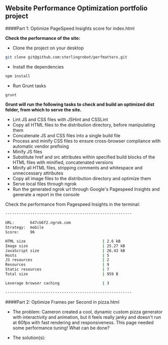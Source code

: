 ## Website Performance Optimization portfolio project


####Part 1: Optimize PageSpeed Insights score for index.html

**Check the performance of the site:**

- Clone the project on your desktop
```bash
git clone git@github.com:sterlingrobot/perfmatters.git
```
- Install the dependencies
```bash
npm install
```

- Run Grunt tasks
```bash
grunt
```

**Grunt will run the following tasks to check and build an optimized dist folder,
from which to serve the site.**

- Lint JS and CSS files with JSHint and CSSLint
- Copy all HTML files to the distribution directory, before manipulating them
- Concatenate JS and CSS files into a single build file
- Process and minify CSS files to ensure cross-browser compliance with automatic vendor prefixing
- Minify JS files
- Substitute href and src attributes within specified build blocks of the HTML files with minified, concatenated versions
- Minify all HTML files, stripping comments and whitespace and unneccessary attributes
- Copy all image files to the distribution directory and optimize them
- Serve local files through ngrok
- Run the generated ngrok url through Google's Pagespeed Insights and generate a report in the console

Check the performance from Pagespeed Insights in the terminal:
```bash
--------------------------------------------------------

URL:       647cb6f2.ngrok.com
Strategy:  mobile
Score:     96

HTML size                                  | 2.6 kB
Image size                                 | 25.27 kB
JavaScript size                            | 26.43 kB
Hosts                                      | 5
JS resources                               | 2
Resources                                  | 9
Static resources                           | 7
Total size                                 | 959 B

Leverage browser caching                   | 3

--------------------------------------------------------
```

####Part 2: Optimize Frames per Second in pizza.html

- The problem:
Cameron created a cool, dynamic custom pizza generator with interactivity and animation, but it feels really janky and doesn't run at 60fps with fast rendering and responsiveness.  This page needed some performance tuning!  What can be done?

- The solution(s):




